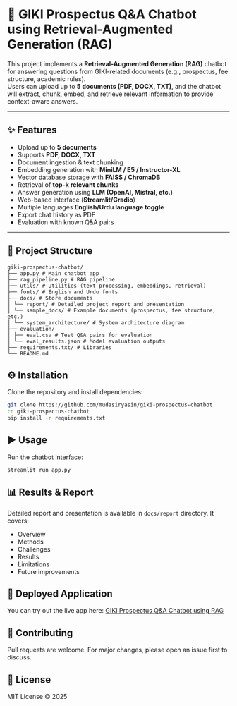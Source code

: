 # 🤖 GIKI Prospectus Q&A Chatbot using Retrieval-Augmented Generation (RAG)

This project implements a **Retrieval-Augmented Generation (RAG)** chatbot for answering questions from GIKI-related documents (e.g., prospectus, fee structure, academic rules).  
Users can upload up to **5 documents (PDF, DOCX, TXT)**, and the chatbot will extract, chunk, embed, and retrieve relevant information to provide context-aware answers.

---

## ✨ Features
- Upload up to **5 documents**
- Supports **PDF, DOCX, TXT**
- Document ingestion & text chunking
- Embedding generation with **MiniLM / E5 / Instructor-XL**
- Vector database storage with **FAISS / ChromaDB**
- Retrieval of **top-k relevant chunks**
- Answer generation using **LLM (OpenAI, Mistral, etc.)**
- Web-based interface (**Streamlit/Gradio**)
- Multiple languages **English/Urdu language toggle**
- Export chat history as PDF
- Evaluation with known Q&A pairs

---

## 📂 Project Structure

```
giki-prospectus-chatbot/
├── app.py # Main chatbot app
├── rag_pipeline.py # RAG pipeline
├── utils/ # Utilities (text processing, embeddings, retrieval)
├── fonts/ # English and Urdu fonts
├── docs/ # Store documents 
│ └── report/ # Detailed project report and presentation
│ └── sample_docs/ # Example documents (prospectus, fee structure, etc.)
│ └── system_architecture/ # System architecture diagram
├── evaluation/ 
│ ├── eval.csv # Test Q&A pairs for evaluation 
│ └── eval_results.json # Model evaluation outputs
├── requirements.txt/ # Libraries
└── README.md
```

## ⚙️ Installation

Clone the repository and install dependencies:

```bash
git clone https://github.com/mudasiryasin/giki-prospectus-chatbot
cd giki-prospectus-chatbot
pip install -r requirements.txt
```

## ▶️ Usage

Run the chatbot interface:
```
streamlit run app.py
```

## 📊 Results & Report

Detailed report and presentation is available in `docs/report` directory. It covers:
* Overview
* Methods
* Challenges
* Results
* Limitations
* Future improvements

## 🚀 Deployed Application

You can try out the live app here: [GIKI Prospectus Q&A Chatbot using RAG](https://giki-prospectus-chatbot-4wzwkd4nafxdjovcetqnbe.streamlit.app)

## 🤝 Contributing

Pull requests are welcome. For major changes, please open an issue first to discuss.

## 📜 License

MIT License © 2025